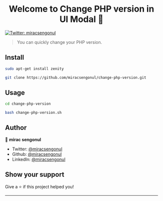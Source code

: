 <h1 align="center">Welcome to Change PHP version in UI Modal 👋</h1>
<p>
  <a href="https://twitter.com/miracsengonul" target="_blank">
    <img alt="Twitter: miracsengonul" src="https://img.shields.io/twitter/follow/miracsengonul.svg?style=social" />
  </a>
</p>

> You can quickly change your PHP version.

## Install

```sh
sudo apt-get install zenity
```

```sh
git clone https://github.com/miracsengonul/change-php-version.git
```

## Usage

```sh
cd change-php-version
```

```sh
bash change-php-version.sh
```

## Author

👤 **mirac sengonul**

* Twitter: [@miracsengonul](https://twitter.com/miracsengonul)
* Github: [@miracsengonul](https://github.com/miracsengonul)
* LinkedIn: [@miracsengonul](https://linkedin.com/in/miracsengonul)

## Show your support

Give a ⭐️ if this project helped you!

***
